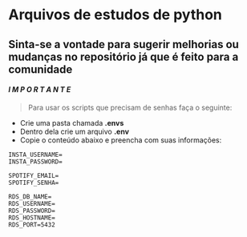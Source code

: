 # Arquivos de estudos de python
## Sinta-se a vontade para sugerir melhorias ou mudanças no repositório já que é feito para a comunidade

#### *I M P O R T A N T E*

> Para usar os scripts que precisam de senhas faça o seguinte:
- Crie uma pasta chamada **.envs**
- Dentro dela crie um arquivo **.env**
- Copie o conteúdo abaixo e preencha com suas informações:
~~~~ 
INSTA_USERNAME=
INSTA_PASSWORD=

SPOTIFY_EMAIL=
SPOTIFY_SENHA=

RDS_DB_NAME=
RDS_USERNAME=
RDS_PASSWORD=
RDS_HOSTNAME=
RDS_PORT=5432
~~~~

